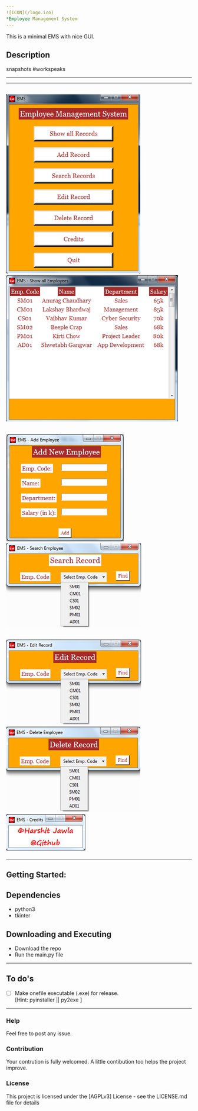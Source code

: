 ```yaml
---
![ICON](/logo.ico)
*Employee Management System
---
```


This is a minimal EMS with nice GUI.

## Description

snapshots #workspeaks

---
---
![main.py](/snapshots/main.png)
![showall.py](/snapshots/showall.png)
---
![addrecord.py](/snapshots/addrecord.png)
![searchrec.py](/snapshots/searchrec.png)
---
![edit.py](/snapshots/edit.png)
![delete.py](/snapshots/delete.png)
![credits.py](/snapshots/credits.png)
---
---

## Getting Started:


## Dependencies

* python3
* tkinter

## Downloading and Executing
* Download the repo
* Run the main.py file

---

## To do's

- [ ] Make onefile executable (.exe) for release. <br> [Hint: pyinstaller || py2exe ]

---

### Help

Feel free to post any issue.

### Contribution

Your contrution is fully welcomed. A little contibution too helps the project improve.

### License

This project is licensed under the [AGPLv3] License - see the LICENSE.md file for details

